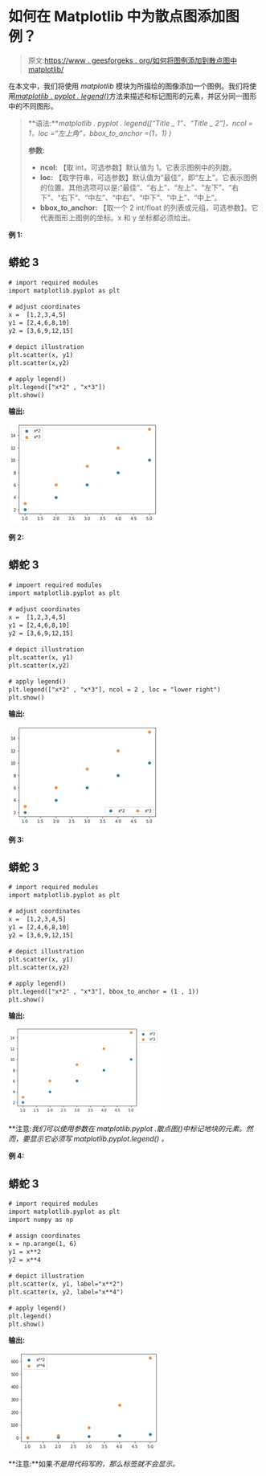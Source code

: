 # 如何在 Matplotlib 中为散点图添加图例？

> 原文:[https://www . geesforgeks . org/如何将图例添加到散点图中 matplotlib/](https://www.geeksforgeeks.org/how-to-add-a-legend-to-a-scatter-plot-in-matplotlib/)

在本文中，我们将使用 *matplotlib* 模块为所描绘的图像添加一个图例。我们将使用[*matplotlib . pyplot . legend()*](https://www.geeksforgeeks.org/matplotlib-pyplot-legend-in-python/)方法来描述和标记图形的元素，并区分同一图形中的不同图形。

> **语法:***matplotlib . pyplot . legend([“Title _ 1”、“Title _ 2”]，ncol = 1，loc =“左上角”，bbox_to_anchor =(1，1) )*
> 
> **参数:**
> 
> *   **ncol:** 【取 int，可选参数】默认值为 1。它表示图例中的列数。
> *   **loc:** 【取字符串，可选参数】默认值为“最佳”，即“左上”。它表示图例的位置。其他选项可以是:“最佳”、“右上”、“左上”、“左下”、“右下”、“右下”、“中左”、“中右”、“中下”、“中上”、“中上”。
> *   **bbox_to_anchor:** 【取一个 2 int/float 的列表或元组，可选参数】。它代表图形上图例的坐标。x 和 y 坐标都必须给出。

**例 1:**

## 蟒蛇 3

```
# import required modules
import matplotlib.pyplot as plt

# adjust coordinates
x =  [1,2,3,4,5]
y1 = [2,4,6,8,10]
y2 = [3,6,9,12,15]

# depict illustration
plt.scatter(x, y1)
plt.scatter(x,y2)

# apply legend()
plt.legend(["x*2" , "x*3"])
plt.show()
```

**输出:**

![](img/6b86709ee68d6b74efa667dbf1778b2d.png)

**例 2:**

## 蟒蛇 3

```
# impoert required modules
import matplotlib.pyplot as plt

# adjust coordinates
x =  [1,2,3,4,5]
y1 = [2,4,6,8,10]
y2 = [3,6,9,12,15]

# depict illustration
plt.scatter(x, y1)
plt.scatter(x,y2)

# apply legend()
plt.legend(["x*2" , "x*3"], ncol = 2 , loc = "lower right")
plt.show()
```

**输出:**

![](img/bfc526686c54098053b8dffe8653c5f9.png)

**例 3:**

## 蟒蛇 3

```
# import required modules
import matplotlib.pyplot as plt

# adjust coordinates
x =  [1,2,3,4,5]
y1 = [2,4,6,8,10]
y2 = [3,6,9,12,15]

# depict illustration
plt.scatter(x, y1)
plt.scatter(x,y2)

# apply legend()
plt.legend(["x*2" , "x*3"], bbox_to_anchor = (1 , 1))
plt.show()
```

**输出:**

![](img/5274e8dc8ca59d698a09530d50761512.png)

**注意:**我们可以使用参数在 *matplotlib.pyplot .散点图()中标记地块的元素。然而，要显示它*必须写 matplotlib.pyplot.legend()* 。*

**例 4:**

## 蟒蛇 3

```
# import required modules
import matplotlib.pyplot as plt
import numpy as np

# assign coordinates
x = np.arange(1, 6)
y1 = x**2
y2 = x**4

# depict illustration
plt.scatter(x, y1, label="x**2")
plt.scatter(x, y2, label="x**4")

# apply legend()
plt.legend()
plt.show()
```

**输出:**

![](img/0dd52aeb967511b821d6c4865f6b156f.png)

**注意:**如果*不是用代码写的，那么标签就不会显示。*